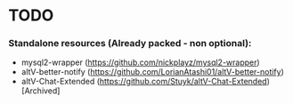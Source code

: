 # TODO

### Standalone resources (Already packed - non optional):

- mysql2-wrapper (https://github.com/nickplayz/mysql2-wrapper)
- altV-better-notify (https://github.com/LorianAtashi01/altV-better-notify)
- altV-Chat-Extended (https://github.com/Stuyk/altV-Chat-Extended) [Archived]
